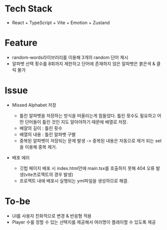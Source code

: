# Tech Stack

- React + TypeScript + Vite + Emotion + Zustand

# Feature

- random-words라이브러리를 이용해 3개의 random 단어 제시
- 알파벳 선택 횟수를 8회까지 제한하고 단어에 존재하지 않은 알파벳은 붉은색 & 클릭 불가

# Issue

- Missed Alphabet 저장

  - 틀린 알파벳을 저장하는 방식을 떠올리는게 힘들었다. 틀린 횟수도 필요하고 어떤 단어들이 틀린 것인 지도 알아야하기 때문에 배열로 저장.
  - 배얄의 길이 : 틀린 횟수
  - 배열의 내용 : 틀린 알파벳 구별
  - 중복된 알파벳이 저장되는 문제 발생 -> 중복된 내용은 자동으로 제거 되는 set을 이용해 중복 제거.

- 배포 에러
  - 깃헙 페이지 배포 시 index.html안에 main.tsx를 호출하지 못해 404 오류 발생(vite프로젝트의 경우 발생)
  - 프로젝트 내에 배포시 실행되는 yml파일을 생성하므로 해결.

# To-be

- UI를 사용자 친화적으로 변경 & 반응형 적용
- Player 수를 정할 수 있는 선택지를 제공해서 여러명이 플레이할 수 있도록 제공
